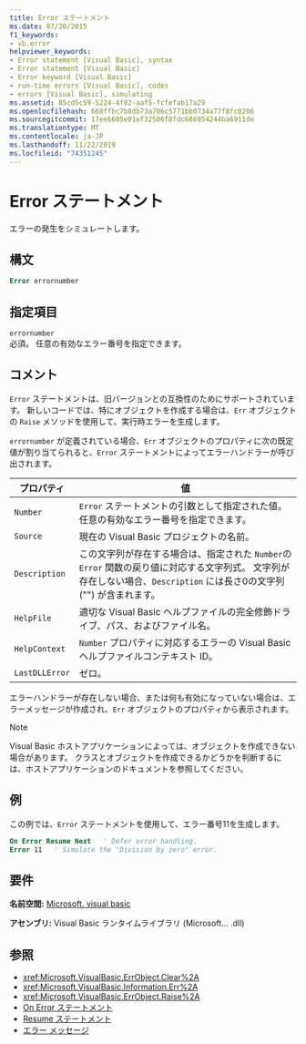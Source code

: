 ```yaml
---
title: Error ステートメント
ms.date: 07/20/2015
f1_keywords:
- vb.error
helpviewer_keywords:
- Error statement [Visual Basic], syntax
- Error statement [Visual Basic]
- Error keyword [Visual Basic]
- run-time errors [Visual Basic], codes
- errors [Visual Basic], simulating
ms.assetid: 85cd5c59-5224-4f02-aaf5-fcfefab17a29
ms.openlocfilehash: 668ffbc7b8db73a706c5771bb0734a77f8fc0206
ms.sourcegitcommit: 17ee6605e01ef32506f8fdc686954244ba6911de
ms.translationtype: MT
ms.contentlocale: ja-JP
ms.lasthandoff: 11/22/2019
ms.locfileid: "74351245"
---
```

# <a name="error-statement"></a>Error ステートメント
エラーの発生をシミュレートします。  
  
## <a name="syntax"></a>構文  
  
```vb  
Error errornumber  
```  
  
## <a name="parts"></a>指定項目  
 `errornumber`  
 必須。 任意の有効なエラー番号を指定できます。  
  
## <a name="remarks"></a>コメント  
 `Error` ステートメントは、旧バージョンとの互換性のためにサポートされています。 新しいコードでは、特にオブジェクトを作成する場合は、`Err` オブジェクトの `Raise` メソッドを使用して、実行時エラーを生成します。  
  
 `errornumber` が定義されている場合、`Err` オブジェクトのプロパティに次の既定値が割り当てられると、`Error` ステートメントによってエラーハンドラーが呼び出されます。  
  
|プロパティ|値|  
|--------------|-----------|  
|`Number`|`Error` ステートメントの引数として指定された値。 任意の有効なエラー番号を指定できます。|  
|`Source`|現在の Visual Basic プロジェクトの名前。|  
|`Description`|この文字列が存在する場合は、指定された `Number`の `Error` 関数の戻り値に対応する文字列式。 文字列が存在しない場合、`Description` には長さ0の文字列 ("") が含まれます。|  
|`HelpFile`|適切な Visual Basic ヘルプファイルの完全修飾ドライブ、パス、およびファイル名。|  
|`HelpContext`|`Number` プロパティに対応するエラーの Visual Basic ヘルプファイルコンテキスト ID。|  
|`LastDLLError`|ゼロ。|  
  
 エラーハンドラーが存在しない場合、または何も有効になっていない場合は、エラーメッセージが作成され、`Err` オブジェクトのプロパティから表示されます。  
  
> [!NOTE]
> Visual Basic ホストアプリケーションによっては、オブジェクトを作成できない場合があります。 クラスとオブジェクトを作成できるかどうかを判断するには、ホストアプリケーションのドキュメントを参照してください。  
  
## <a name="example"></a>例  
 この例では、`Error` ステートメントを使用して、エラー番号11を生成します。  
  
```vb  
On Error Resume Next   ' Defer error handling.  
Error 11   ' Simulate the "Division by zero" error.  
```  
  
## <a name="requirements"></a>要件  
 **名前空間:** [Microsoft. visual basic](../../../visual-basic/language-reference/runtime-library-members.md)  
  
 **アセンブリ:** Visual Basic ランタイムライブラリ (Microsoft... .dll)  
  
## <a name="see-also"></a>参照

- <xref:Microsoft.VisualBasic.ErrObject.Clear%2A>
- <xref:Microsoft.VisualBasic.Information.Err%2A>
- <xref:Microsoft.VisualBasic.ErrObject.Raise%2A>
- [On Error ステートメント](../../../visual-basic/language-reference/statements/on-error-statement.md)
- [Resume ステートメント](../../../visual-basic/language-reference/statements/resume-statement.md)
- [エラー メッセージ](../../../visual-basic/language-reference/error-messages/index.md)
